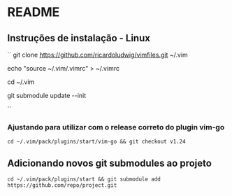 # README

## Instruções de instalação - Linux

``
git clone https://github.com/ricardoludwig/vimfiles.git ~/.vim

echo "source ~/.vim/.vimrc" > ~/.vimrc

cd ~/.vim

git submodule update --init

``
### Ajustando para utilizar com o release correto do plugin vim-go

``
cd ~/.vim/pack/plugins/start/vim-go && git checkout v1.24
``

## Adicionando novos git submodules ao projeto

``
cd ~/.vim/pack/plugins/start && git submodule add https://github.com/repo/project.git
``


